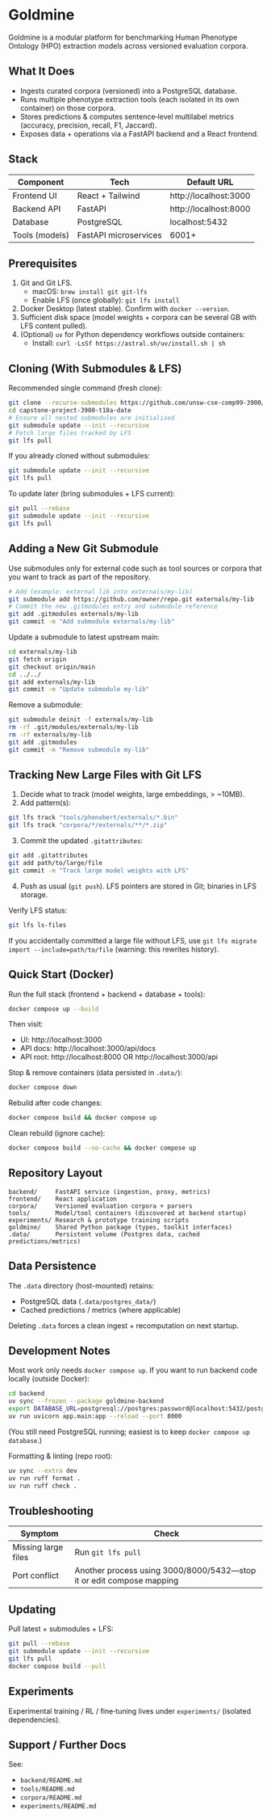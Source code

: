 # Goldmine

Goldmine is a modular platform for benchmarking Human Phenotype Ontology (HPO) extraction models across versioned evaluation corpora.

## What It Does
- Ingests curated corpora (versioned) into a PostgreSQL database.
- Runs multiple phenotype extraction tools (each isolated in its own container) on those corpora.
- Stores predictions & computes sentence‑level multilabel metrics (accuracy, precision, recall, F1, Jaccard).
- Exposes data + operations via a FastAPI backend and a React frontend.

## Stack
| Component | Tech | Default URL |
|-----------|------|-------------|
| Frontend UI | React + Tailwind | http://localhost:3000 |
| Backend API | FastAPI | http://localhost:8000 |
| Database | PostgreSQL | localhost:5432 |
| Tools (models) | FastAPI microservices | 6001+ |

## Prerequisites
1. Git and Git LFS.
   - macOS: `brew install git git-lfs`
   - Enable LFS (once globally): `git lfs install`
2. Docker Desktop (latest stable). Confirm with `docker --version`.
3. Sufficient disk space (model weights + corpora can be several GB with LFS content pulled).
4. (Optional) `uv` for Python dependency workflows outside containers:
   - Install: `curl -LsSf https://astral.sh/uv/install.sh | sh`

## Cloning (With Submodules & LFS)
Recommended single command (fresh clone):
```bash
git clone --recurse-submodules https://github.com/unsw-cse-comp99-3900/capstone-project-3900-t18a-date.git
cd capstone-project-3900-t18a-date
# Ensure all nested submodules are initialised
git submodule update --init --recursive
# Fetch large files tracked by LFS
git lfs pull
```
If you already cloned without submodules:
```bash
git submodule update --init --recursive
git lfs pull
```
To update later (bring submodules + LFS current):
```bash
git pull --rebase
git submodule update --init --recursive
git lfs pull
```

## Adding a New Git Submodule
Use submodules only for external code such as tool sources or corpora that you want to track as part of the repository.
```bash
# Add (example: external lib into externals/my-lib)
git submodule add https://github.com/owner/repo.git externals/my-lib
# Commit the new .gitmodules entry and submodule reference
git add .gitmodules externals/my-lib
git commit -m "Add submodule externals/my-lib"
```
Update a submodule to latest upstream main:
```bash
cd externals/my-lib
git fetch origin
git checkout origin/main
cd ../../
git add externals/my-lib
git commit -m "Update submodule my-lib"
```
Remove a submodule:
```bash
git submodule deinit -f externals/my-lib
rm -rf .git/modules/externals/my-lib
rm -rf externals/my-lib
git add .gitmodules
git commit -m "Remove submodule my-lib"
```

## Tracking New Large Files with Git LFS
1. Decide what to track (model weights, large embeddings, > ~10MB).
2. Add pattern(s):
```bash
git lfs track "tools/phenobert/externals/*.bin"
git lfs track "corpora/*/externals/**/*.zip"
```
3. Commit the updated `.gitattributes`:
```bash
git add .gitattributes
git add path/to/large/file
git commit -m "Track large model weights with LFS"
```
4. Push as usual (`git push`). LFS pointers are stored in Git; binaries in LFS storage.

Verify LFS status:
```bash
git lfs ls-files
```
If you accidentally committed a large file without LFS, use `git lfs migrate import --include=path/to/file` (warning: this rewrites history).

## Quick Start (Docker)
Run the full stack (frontend + backend + database + tools):
```bash
docker compose up --build
```
Then visit:
- UI: http://localhost:3000
- API docs: http://localhost:3000/api/docs
- API root: http://localhost:8000 OR http://localhost:3000/api

Stop & remove containers (data persisted in `.data/`):
```bash
docker compose down
```
Rebuild after code changes:
```bash
docker compose build && docker compose up
```
Clean rebuild (ignore cache):
```bash
docker compose build --no-cache && docker compose up
```

## Repository Layout
```
backend/     FastAPI service (ingestion, proxy, metrics)
frontend/    React application
corpora/     Versioned evaluation corpora + parsers
tools/       Model/tool containers (discovered at backend startup)
experiments/ Research & prototype training scripts
goldmine/    Shared Python package (types, toolkit interfaces)
.data/       Persistent volume (Postgres data, cached predictions/metrics)
```

## Data Persistence
The `.data` directory (host-mounted) retains:
- PostgreSQL data (`.data/postgres_data/`)
- Cached predictions / metrics (where applicable)

Deleting `.data` forces a clean ingest + recomputation on next startup.

## Development Notes
Most work only needs `docker compose up`.
If you want to run backend code locally (outside Docker):
```bash
cd backend
uv sync --frozen --package goldmine-backend
export DATABASE_URL=postgresql://postgres:password@localhost:5432/postgres
uv run uvicorn app.main:app --reload --port 8000
```
(You still need PostgreSQL running; easiest is to keep `docker compose up database`.)

Formatting & linting (repo root):
```bash
uv sync --extra dev
uv run ruff format .
uv run ruff check .
```

## Troubleshooting
| Symptom | Check |
|---------|-------|
| Missing large files | Run `git lfs pull` |
| Port conflict | Another process using 3000/8000/5432—stop it or edit compose mapping |

## Updating
Pull latest + submodules + LFS:
```bash
git pull --rebase
git submodule update --init --recursive
git lfs pull
docker compose build --pull
```

## Experiments
Experimental training / RL / fine‑tuning lives under `experiments/` (isolated dependencies). 

## Support / Further Docs
See:
- `backend/README.md`
- `tools/README.md`
- `corpora/README.md`
- `experiments/README.md`

